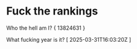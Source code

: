 # Fuck the rankings

Who the hell am I?
{ 13824631 }

What fucking year is it?
[ 2025-03-31T16:03:20Z ]
